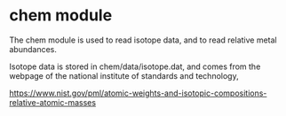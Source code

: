 # chem module
The chem module is used to read isotope data, and to read relative
metal abundances.

Isotope data is stored in chem/data/isotope.dat, and comes from the
webpage of the national institute of standards and technology,

https://www.nist.gov/pml/atomic-weights-and-isotopic-compositions-relative-atomic-masses
